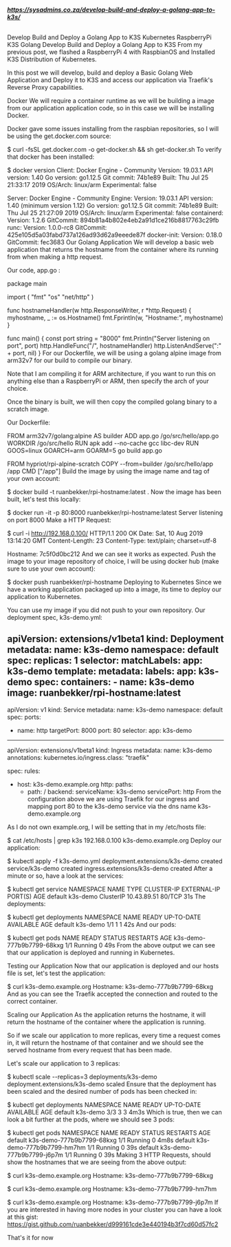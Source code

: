 #####
##### https://sysadmins.co.za/develop-build-and-deploy-a-golang-app-to-k3s/
#####
##
##

Develop Build and Deploy a Golang App to K3S
Kubernetes RaspberryPi K3S Golang
Develop Build and Deploy a Golang App to K3S
From my previous post, we flashed a RaspberryPi 4 with RaspbianOS and Installed K3S Distribution of Kubernetes.

In this post we will develop, build and deploy a Basic Golang Web Application and Deploy it to K3S and access our application via Traefik's Reverse Proxy capabilities.

Docker
We will require a container runtime as we will be building a image from our application application code, so in this case we will be installing Docker.

Docker gave some issues installing from the raspbian repositories, so I will be using the get.docker.com source:

$ curl -fsSL get.docker.com -o get-docker.sh && sh get-docker.sh
To verify that docker has been installed:

$ docker version
Client: Docker Engine - Community
 Version:           19.03.1
 API version:       1.40
 Go version:        go1.12.5
 Git commit:        74b1e89
 Built:             Thu Jul 25 21:33:17 2019
 OS/Arch:           linux/arm
 Experimental:      false

Server: Docker Engine - Community
 Engine:
  Version:          19.03.1
  API version:      1.40 (minimum version 1.12)
  Go version:       go1.12.5
  Git commit:       74b1e89
  Built:            Thu Jul 25 21:27:09 2019
  OS/Arch:          linux/arm
  Experimental:     false
 containerd:
  Version:          1.2.6
  GitCommit:        894b81a4b802e4eb2a91d1ce216b8817763c29fb
 runc:
  Version:          1.0.0-rc8
  GitCommit:        425e105d5a03fabd737a126ad93d62a9eeede87f
 docker-init:
  Version:          0.18.0
  GitCommit:        fec3683
Our Golang Application
We will develop a basic web application that returns the hostname from the container where its running from when making a http request.

Our code, app.go :

package main

import (
    "fmt"
    "os"
    "net/http"
)

func hostnameHandler(w http.ResponseWriter, r *http.Request) {
    myhostname, _ := os.Hostname()
    fmt.Fprintln(w, "Hostname:", myhostname)
}

func main() {
    const port string = "8000"
    fmt.Println("Server listening on port", port)
    http.HandleFunc("/", hostnameHandler)
    http.ListenAndServe(":" + port, nil)
}
For our Dockerfile, we will be using a golang alpine image from arm32v7 for our build to compile our binary.

Note that I am compiling it for ARM architecture, if you want to run this on anything else than a RaspberryPi or ARM, then specify the arch of your choice.

Once the binary is built, we will then copy the compiled golang binary to a scratch image.

Our Dockerfile:

FROM arm32v7/golang:alpine AS builder
ADD app.go /go/src/hello/app.go
WORKDIR /go/src/hello
RUN apk add --no-cache gcc libc-dev
RUN GOOS=linux GOARCH=arm GOARM=5 go build app.go

FROM hypriot/rpi-alpine-scratch
COPY --from=builder /go/src/hello/app /app
CMD ["/app"]
Build the image by using the image name and tag of your own account:

$ docker build -t ruanbekker/rpi-hostname:latest .
Now the image has been built, let's test this locally:

$ docker run -it -p 80:8000 ruanbekker/rpi-hostname:latest
Server listening on port 8000
Make a HTTP Request:

$ curl -i http://192.168.0.100/
HTTP/1.1 200 OK
Date: Sat, 10 Aug 2019 13:14:20 GMT
Content-Length: 23
Content-Type: text/plain; charset=utf-8

Hostname: 7c5f0d0bc212
And we can see it works as expected. Push the image to your image repository of choice, I will be using docker hub (make sure to use your own account):

$ docker push ruanbekker/rpi-hostname
Deploying to Kubernetes
Since we have a working application packaged up into a image, its time to deploy our application to Kubernetes.

You can use my image if you did not push to your own repository. Our deployment spec, k3s-demo.yml:

apiVersion: extensions/v1beta1
kind: Deployment
metadata:
  name: k3s-demo
  namespace: default
spec:
  replicas: 1
  selector:
    matchLabels:
      app: k3s-demo
  template:
    metadata:
      labels:
        app: k3s-demo
    spec:
      containers:
      - name: k3s-demo
        image: ruanbekker/rpi-hostname:latest
---
apiVersion: v1
kind: Service
metadata:
  name: k3s-demo
  namespace: default
spec:
  ports:
  - name: http
    targetPort: 8000
    port: 80
  selector:
    app: k3s-demo
---
apiVersion: extensions/v1beta1
kind: Ingress
metadata:
  name: k3s-demo
  annotations:
    kubernetes.io/ingress.class: "traefik"

spec:
  rules:
  - host: k3s-demo.example.org
    http:
      paths:
      - path: /
        backend:
          serviceName: k3s-demo
          servicePort: http
From the configuration above we are using Traefik for our ingress and mapping port 80 to the k3s-demo service via the dns name k3s-demo.example.org

As I do not own example.org, I will be setting that in my /etc/hosts file:

$ cat /etc/hosts | grep k3s
192.168.0.100 k3s-demo.example.org
Deploy our application:

$ kubectl apply -f k3s-demo.yml
deployment.extensions/k3s-demo created
service/k3s-demo created
ingress.extensions/k3s-demo created
After a minute or so, have a look at the services:

$ kubectl get service
NAMESPACE     NAME         TYPE           CLUSTER-IP     EXTERNAL-IP     PORT(S)                      AGE
default       k3s-demo     ClusterIP      10.43.89.51    <none>          80/TCP                       31s
The deployments:

$ kubectl get deployments
NAMESPACE     NAME       READY   UP-TO-DATE   AVAILABLE   AGE
default       k3s-demo   1/1     1            1           42s
And our pods:

$ kubectl get pods
NAME                        READY   STATUS    RESTARTS   AGE
k3s-demo-777b9b7799-68kxg   1/1     Running   0          49s
From the above output we can see that our application is deployed and running in Kubernetes.

Testing our Application
Now that our application is deployed and our hosts file is set, let's test the application:

$ curl k3s-demo.example.org
Hostname: k3s-demo-777b9b7799-68kxg
And as you can see the Traefik accepted the connection and routed to the correct container.

Scaling our Application
As the application returns the hostname, it will return the hostname of the container where the application is running.

So if we scale our application to more replicas, every time a request comes in, it will return the hostname of that container and we should see the served hostname from every request that has been made.

Let's scale our application to 3 replicas:

$ kubectl scale --replicas=3 deployments/k3s-demo
deployment.extensions/k3s-demo scaled
Ensure that the deployment has been scaled and the desired number of pods has been checked in:

$ kubectl get deployments
NAMESPACE     NAME       READY   UP-TO-DATE   AVAILABLE   AGE
default       k3s-demo   3/3     3            3           4m3s
Which is true, then we can look a bit further at the pods, where we should see 3 pods:

$ kubectl get pods
NAMESPACE     NAME                         READY   STATUS      RESTARTS   AGE
default       k3s-demo-777b9b7799-68kxg    1/1     Running     0          4m8s
default       k3s-demo-777b9b7799-hm7hm    1/1     Running     0          39s
default       k3s-demo-777b9b7799-j6p7m    1/1     Running     0          39s
Making 3 HTTP Requests, should show the hostnames that we are seeing from the above output:

$ curl k3s-demo.example.org
Hostname: k3s-demo-777b9b7799-68kxg

$ curl k3s-demo.example.org
Hostname: k3s-demo-777b9b7799-hm7hm

$ curl k3s-demo.example.org
Hostname: k3s-demo-777b9b7799-j6p7m
If you are interested in having more nodes in your cluster you can have a look at this gist: https://gist.github.com/ruanbekker/d999161cde3e440194b3f7cd60d57fc2

That's it for now

